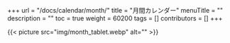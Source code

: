 +++
url = "/docs/calendar/month/"
title = "月間カレンダー"
menuTitle = ""
description = ""
toc = true
weight = 60200
tags = []
contributors = []
+++

{{< picture src="img/month_tablet.webp" alt="" >}}
